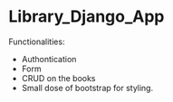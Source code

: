 # Library_Django_App

Functionalities:
  - Authontication
  - Form
  - CRUD on the books
  - Small dose of bootstrap for styling. 
